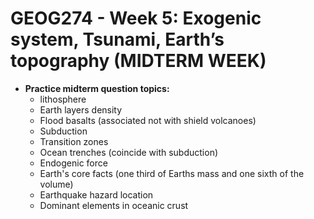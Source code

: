 # GEOG274 - Week 5: Exogenic system, Tsunami, Earth’s topography (MIDTERM WEEK)
- **Practice midterm question topics:**
    - lithosphere
    - Earth layers density
    - Flood basalts (associated not with shield volcanoes)
    - Subduction
    - Transition zones
    - Ocean trenches (coincide with subduction)
    - Endogenic force
    - Earth's core facts (one third of Earths mass and one sixth of the volume)
    - Earthquake hazard location
    - Dominant elements in oceanic crust
